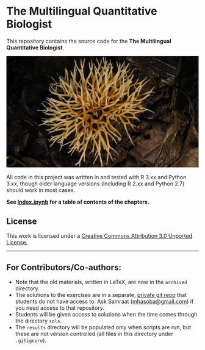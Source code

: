 # The Multilingual Quantitative Biologist

This repository contains the source code for the **The Multilingual Quantitative Biologist**.

![cover image](./images/CMEE_Fungus.jpg)

All code in this project was written in and tested with R 3.xx and Python 3.xx, though older language versions (including R 2.xx and Python 2.7) should work in most cases.

**See [Index.ipynb](http://nbviewer.jupyter.org/github/mhasoba/TheMulQuaBio/blob/master/notebooks/Index.ipynb) for a table of contents of the chapters.**

## License

This work is licensed under a [Creative Commons Attribution 3.0 Unported License.](http://creativecommons.org/licenses/by/3.0/)

---
## For Contributors/Co-authors:

* Note that the old materials, written in LaTeX, are now in the `archived` directory.
* The solutions to the exercises are in a separate, [private git repo](https://bitbucket.org/mhasoba/themulquabio_sols) that students do not have access to. Ask Samraat (mhasoba@gmail.com) if you need access to that repository.
* Students will be given access to solutions when the time comes through the directory `sols`.
* The `results` directory will be populated only when scripts are run, but these are not version controlled (all files in this directory under `.gitignore`).
